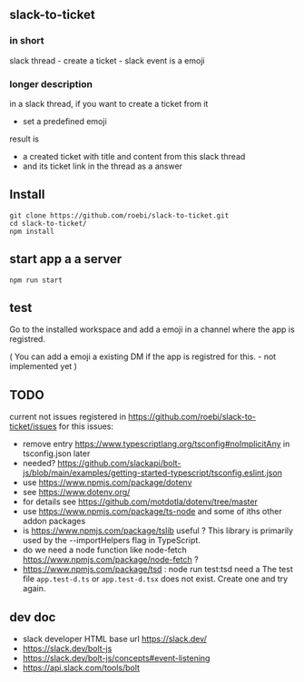 ## slack-to-ticket

### in short

slack thread - create a ticket - slack event is a emoji

### longer description

in a slack thread, if you want to create a ticket from it

- set a predefined emoji

result is

- a created ticket with title and content from this slack thread
- and its ticket link in the thread as a answer

## Install

```git bash
git clone https://github.com/roebi/slack-to-ticket.git
cd slack-to-ticket/
npm install
```

## start app a a server

```git bash
npm run start
```

## test

Go to the installed workspace and add a emoji in a channel where the app is registred.

( You can add a emoji a existing DM if the app is registred for this. - not implemented yet )

## TODO

current not issues registered in https://github.com/roebi/slack-to-ticket/issues for this issues:

- remove entry https://www.typescriptlang.org/tsconfig#noImplicitAny in tsconfig.json later
- needed? https://github.com/slackapi/bolt-js/blob/main/examples/getting-started-typescript/tsconfig.eslint.json
- use https://www.npmjs.com/package/dotenv
- see https://www.dotenv.org/
- for details see https://github.com/motdotla/dotenv/tree/master
- use https://www.npmjs.com/package/ts-node and some of iths other addon packages
- is https://www.npmjs.com/package/tslib useful ? This library is primarily used by the --importHelpers flag in TypeScript.
- do we need a node function like node-fetch https://www.npmjs.com/package/node-fetch ?
- https://www.npmjs.com/package/tsd : node run test:tsd need a The test file `app.test-d.ts` or `app.test-d.tsx` does not exist. Create one and try again.

## dev doc

- slack developer HTML base url https://slack.dev/
- https://slack.dev/bolt-js
- https://slack.dev/bolt-js/concepts#event-listening
- https://api.slack.com/tools/bolt
